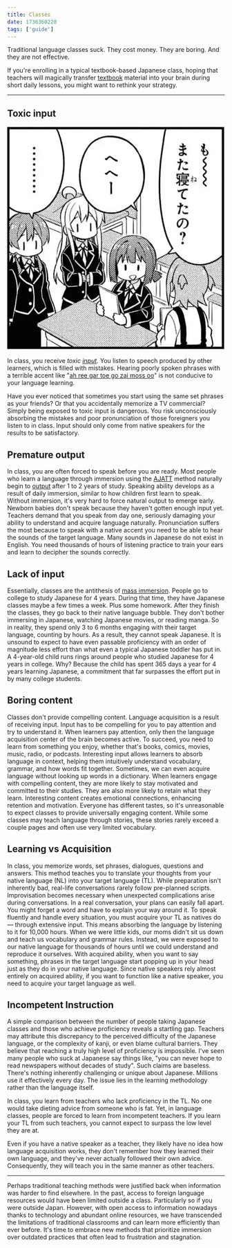 ```yaml
---
title: Classes
date: 1736360228
tags: ['guide']
---
```


Traditional language classes suck.
They cost money.
They are boring.
And they are not effective.

If you're enrolling in a typical textbook-based Japanese class,
hoping that teachers will magically transfer
[textbook](are-textbooks-bad.html) material into your brain
during short daily lessons,
you might want to rethink your strategy.

****

## Toxic input

<img src="img/people-in-class.webp" float="right">

In class, you receive *toxic [input](whats-immersion.html).*
You listen to speech produced by other learners,
which is filled with mistakes.
Hearing poorly spoken phrases with a terrible accent like
"[ah ree gar toe go zai moss oo](https://jisho.org/search/%E6%9C%89%E9%9B%A3%E3%81%86%E5%BE%A1%E5%BA%A7%E3%81%84%E3%81%BE%E3%81%99)"
is not conducive to your language learning.

Have you ever noticed that sometimes you start using the same set phrases as your friends?
Or that you accidentally memorize a TV commercial?
Simply being exposed to toxic input is dangerous.
You risk unconsciously absorbing the mistakes and poor pronunciation
of those foreigners you listen to in class.
Input should only come from native speakers for the results to be satisfactory.

## Premature output

In class,
you are often forced to speak before you are ready.
Most people who learn a language through immersion using the [AJATT](whats-ajatt.html) method
naturally begin to [output](whats-input-and-output.html) after 1 to 2 years of study.
Speaking ability develops as a result of daily immersion,
similar to how children first learn to speak.
Without immersion,
it's very hard to force natural output to emerge early.
Newborn babies don't speak because they haven't gotten enough input yet.
Teachers demand that you speak from day one,
seriously damaging your ability to understand and acquire language naturally.
Pronunciation suffers the most because
to speak with a native accent
you need to be able to hear the sounds of the target language.
Many sounds in Japanese do not exist in English.
You need thousands of hours of listening practice
to train your ears and learn to decipher the sounds correctly.

## Lack of input

Essentially,
classes are the antithesis of [mass immersion](mass-immersion.html).
People go to college to study Japanese for 4 years.
During that time,
they have Japanese classes maybe a few times a week.
Plus some homework.
After they finish the classes,
they go back to their native language bubble.
They don't bother immersing in Japanese, watching Japanese movies, or reading manga.
So in reality,
they spend only 3 to 6 months engaging with their target language,
counting by hours.
As a result,
they cannot speak Japanese.
It is unsound to expect
to have even passable proficiency with an order of magnitude less effort
than what even a typical Japanese toddler has put in.
A 4-year-old child runs rings around people who studied Japanese for 4 years in college.
Why?
Because the child has spent 365 days a year for 4 years learning Japanese,
a commitment that far surpasses the effort put in by many college students.

## Boring content

Classes don't provide compelling content.
Language acquisition is a result of receiving input.
Input has to be compelling for you to pay attention and try to understand it.
When learners pay attention,
only then the language acquisition center of the brain becomes active.
To succeed,
you need to learn from something you enjoy,
whether that's books, comics, movies, music, radio, or podcasts.
Interesting input allows learners to absorb language in context,
helping them intuitively understand vocabulary, grammar, and how words fit together.
Sometimes,
we can even acquire language without looking up words in a dictionary.
When learners engage with compelling content,
they are more likely to stay motivated and committed to their studies.
They are also more likely to retain what they learn.
Interesting content creates emotional connections, enhancing retention and motivation.
Everyone has different tastes,
so it's unreasonable to expect classes to provide universally engaging content.
While some classes may teach language through stories,
these stories rarely exceed a couple pages
and often use very limited vocabulary.

## Learning vs Acquisition

In class,
you memorize words, set phrases, dialogues, questions and answers.
This method teaches you to translate your thoughts
from your native language (NL) into your target language (TL).
While preparation isn't inherently bad,
real-life conversations rarely follow pre-planned scripts.
Improvisation becomes necessary
when unexpected complications arise during conversations.
In a real conversation,
your plans can easily fall apart.
You might forget a word and have to explain your way around it.
To speak fluently and handle every situation,
you must acquire your TL as natives do &mdash; through extensive input.
This means absorbing the language by listening to it for 10,000 hours.
When we were little kids, our moms didn't sit us down
and teach us vocabulary and grammar rules.
Instead,
we were exposed to our native language for thousands of hours
until we could understand and reproduce it ourselves.
With acquired ability,
when you want to say something,
phrases in the target language start popping up in your head
just as they do in your native language.
Since native speakers rely almost entirely on acquired ability,
if you want to function like a native speaker,
you need to acquire your target language as well.

## Incompetent Instruction

A simple comparison between the number of people taking Japanese classes
and those who achieve proficiency reveals a startling gap.
Teachers may attribute this discrepancy to the perceived difficulty of the Japanese language,
or the complexity of kanji,
or even blame cultural barriers.
They believe that reaching a truly high level of proficiency is impossible.
I've seen many people who suck at Japanese say things like,
"you can never hope to read newspapers without decades of study".
Such claims are baseless.
There's nothing inherently challenging or unique about Japanese.
Millions use it effectively every day.
The issue lies in the learning methodology rather than the language itself.

In class,
you learn from teachers who lack proficiency in the TL.
No one would take dieting advice from someone who is fat.
Yet,
in language classes,
people are forced to learn from incompetent teachers.
If you learn your TL from such teachers,
you cannot expect to surpass the low level they are at.

Even if you have a native speaker as a teacher,
they likely have no idea how language acquisition works,
they don't remember how they learned their own language,
and they've never actually followed their own advice.
Consequently,
they will teach you in the same manner as other teachers.

****

Perhaps traditional teaching methods were justified
back when information was harder to find elsewhere.
In the past,
access to foreign language resources would have been limited outside a class.
Particularly so if you were outside Japan.
However,
with open access to information nowadays
thanks to technology
and abundant online resources,
we have transcended the limitations of traditional classrooms
and can learn more efficiently than ever before.
It's time to embrace new methods that prioritize immersion
over outdated practices that often lead to frustration and stagnation.
